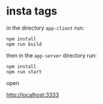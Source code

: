 # insta tags

in the directory `app-client` run:

```
npm install
npm run build
```

then in the `app-server` directory run:

```
npm install
npm run start
```

open

[http://localhost:3333](http://localhost:3333)

